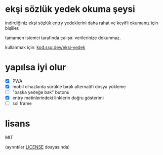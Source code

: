 # ekşi sözlük yedek okuma şeysi

indirdiğiniz ekşi sözlük entry yedeklerini daha rahat ve keyifli okumanız için bişiiler.

tamamen istemci tarafında çalışır. verilerinize dokunmaz.

kullanmak için: [kod.ssg.dev/eksi-yedek](https://kod.ssg.dev/eksi-yedek)

# yapılsa iyi olur

- [X] PWA
- [X] mobil cihazlarda sürükle bırak alternatifi dosya yükleme
- [ ] "başka yedeğe bak" butonu
- [X] entry metinlerindeki linklerin doğru gösterimi
- [ ] sol frame

# lisans

MIT 

(ayrıntılar [LICENSE](LICENSE) dosyasında)

